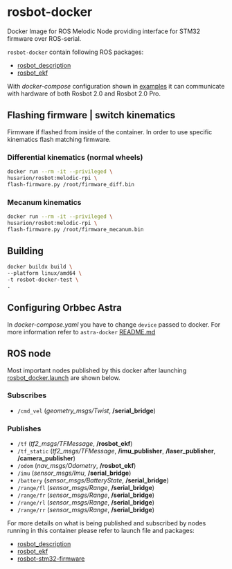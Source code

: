 # rosbot-docker

Docker Image for ROS Melodic Node providing interface for STM32 firmware over ROS-serial.

`rosbot-docker` contain following ROS packages:
- [rosbot_description](https://github.com/husarion/rosbot_description)
- [rosbot_ekf](https://github.com/husarion/rosbot_ekf)

With *docker-compose* configuration shown in [examples](./examples) it can communicate with hardware of both Rosbot 2.0 and Rosbot 2.0 Pro.

## Flashing firmware | switch kinematics

Firmware if flashed from inside of the container. In order to use specific kinematics flash matching firmware.

### Differential kinematics (normal wheels)

``` bash
docker run --rm -it --privileged \
husarion/rosbot:melodic-rpi \
flash-firmware.py /root/firmware_diff.bin
```

### Mecanum kinematics

```bash
docker run --rm -it --privileged \
husarion/rosbot:melodic-rpi \
flash-firmware.py /root/firmware_mecanum.bin
```

## Building

``` bash
docker buildx build \
--platform linux/amd64 \
-t rosbot-docker-test \
.
```

## Configuring Orbbec Astra

In *docker-compose.yaml* you have to change `device` passed to docker. For more information refer to `astra-docker` [README.md](https://github.com/husarion/astra-docker)


## ROS node

Most important nodes published by this docker after launching [rosbot_docker.launch](https://github.com/husarion/rosbot_description/blob/master/src/rosbot_description/launch/rosbot_docker.launch) are shown below.

### Subscribes

- `/cmd_vel` (*geometry_msgs/Twist*, **/serial_bridge**)

### Publishes

- `/tf` (*tf2_msgs/TFMessage*, **/rosbot_ekf**)
- `/tf_static` (*tf2_msgs/TFMessage*, **/imu_publisher**, **/laser_publisher**, **/camera_publisher**)
- `/odom` (*nav_msgs/Odometry*, **/rosbot_ekf**)
- `/imu` (*sensor_msgs/Imu*, **/serial_bridge**)
- `/battery` (*sensor_msgs/BatteryState*, **/serial_bridge**)
- `/range/fl` (*sensor_msgs/Range*, **/serial_bridge**)
- `/range/fr` (*sensor_msgs/Range*, **/serial_bridge**)
- `/range/rl` (*sensor_msgs/Range*, **/serial_bridge**)
- `/range/rr` (*sensor_msgs/Range*, **/serial_bridge**)

For more details on what is being published and subscribed by nodes running in this container please refer to launch file and packages:
- [rosbot_description](https://github.com/husarion/rosbot_description)
- [rosbot_ekf](https://github.com/husarion/rosbot_ekf)
- [rosbot-stm32-firmware](https://github.com/husarion/rosbot-stm32-firmware)
